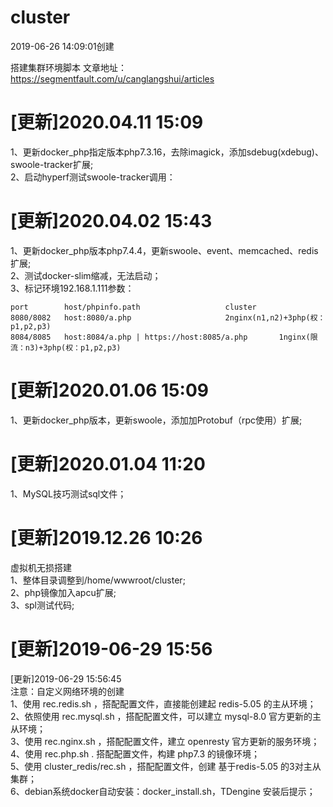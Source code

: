 # cluster
2019-06-26 14:09:01创建  
  
搭建集群环境脚本
文章地址：https://segmentfault.com/u/canglangshui/articles 

[更新]2020.04.11 15:09  
=======
1、更新docker_php指定版本php7.3.16，去除imagick，添加sdebug(xdebug)、swoole-tracker扩展;  
2、启动hyperf测试swoole-tracker调用：  

[更新]2020.04.02 15:43  
=======
1、更新docker_php版本php7.4.4，更新swoole、event、memcached、redis扩展;  
2、测试docker-slim缩减，无法启动；  
3、标记环境192.168.1.111参数：  

```
port       	host/phpinfo.path 					cluster
8080/8082 	host:8080/a.php 					2nginx(n1,n2)+3php(权：p1,p2,p3)
8084/8085 	host:8084/a.php | https://host:8085/a.php 		1nginx(限流：n3)+3php(权：p1,p2,p3)
```


[更新]2020.01.06 15:09  
=======
1、更新docker_php版本，更新swoole，添加加Protobuf（rpc使用）扩展;

[更新]2020.01.04 11:20  
=======
1、MySQL技巧测试sql文件；  

[更新]2019.12.26 10:26  
=======
虚拟机无损搭建  
1、整体目录调整到/home/wwwroot/cluster;  
2、php镜像加入apcu扩展;  
3、spl测试代码;   

[更新]2019-06-29 15:56  
=======
[更新]2019-06-29 15:56:45  
注意：自定义网络环境的创建  
1、使用 rec.redis.sh ，搭配配置文件，直接能创建起 redis-5.05 的主从环境；  
2、依照使用 rec.mysql.sh ，搭配配置文件，可以建立 mysql-8.0 官方更新的主从环境；  
3、使用 rec.nginx.sh ，搭配配置文件，建立 openresty 官方更新的服务环境；  
4、使用 rec.php.sh . 搭配配置文件，构建 php7.3 的镜像环境；  
5、使用 cluster_redis/rec.sh ，搭配配置文件，创建 基于redis-5.05 的3对主从集群；  
6、debian系统docker自动安装：docker_install.sh，TDengine 安装后提示； 



